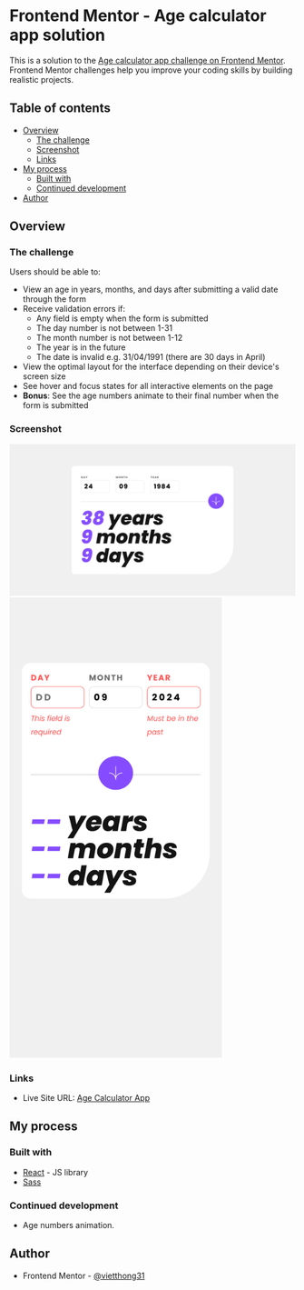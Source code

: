 # Frontend Mentor - Age calculator app solution

This is a solution to the [Age calculator app challenge on Frontend Mentor](https://www.frontendmentor.io/challenges/age-calculator-app-dF9DFFpj-Q). Frontend Mentor challenges help you improve your coding skills by building realistic projects.

## Table of contents

- [Overview](#overview)
  - [The challenge](#the-challenge)
  - [Screenshot](#screenshot)
  - [Links](#links)
- [My process](#my-process)
  - [Built with](#built-with)
  - [Continued development](#continued-development)
- [Author](#author)

## Overview

### The challenge

Users should be able to:

- View an age in years, months, and days after submitting a valid date through the form
- Receive validation errors if:
  - Any field is empty when the form is submitted
  - The day number is not between 1-31
  - The month number is not between 1-12
  - The year is in the future
  - The date is invalid e.g. 31/04/1991 (there are 30 days in April)
- View the optimal layout for the interface depending on their device's screen size
- See hover and focus states for all interactive elements on the page
- **Bonus**: See the age numbers animate to their final number when the form is submitted

### Screenshot

![Desktop](./screenshots/desktop.png)
<img src='./screenshots/mobile.png' alt='Mobile' width='375' />

### Links

- Live Site URL: [Age Calculator App](https://magical-frangipane-f739d9.netlify.app/)

## My process

### Built with

- [React](https://react.dev/) - JS library
- [Sass](https://sass-lang.com/)

### Continued development

- Age numbers animation.

## Author

- Frontend Mentor - [@vietthong31](https://www.frontendmentor.io/profile/vietthong31)
